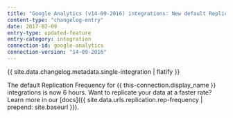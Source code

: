```yaml
---
title: "Google Analytics (v14-09-2016) integrations: New default Replication Frequency"
content-type: "changelog-entry"
date: 2017-02-09
entry-type: updated-feature
entry-category: integration
connection-id: google-analytics
connection-version: "14-09-2016"
---
```

{{ site.data.changelog.metadata.single-integration | flatify }}

The default Replication Frequency for {{ this-connection.display_name }} integrations is now 6 hours. Want to replicate your data at a faster rate? Learn more in our [docs]({{ site.data.urls.replication.rep-frequency | prepend: site.baseurl }}).